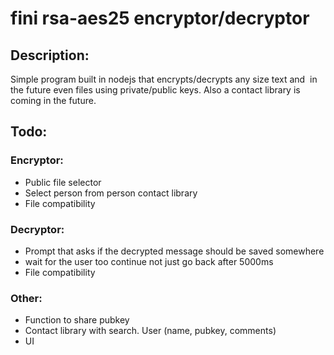 # fini rsa-aes25 encryptor/decryptor

## Description:

Simple program built in nodejs that encrypts/decrypts any size text and  in the future even files using private/public keys. Also a contact library is coming in the future.

## Todo:

### Encryptor:

- Public file selector
- Select person from person contact library
- File compatibility

### Decryptor:

- Prompt that asks if the decrypted message should be saved somewhere
- wait for the user too continue not just go back after 5000ms
- File compatibility

### Other:

- Function to share pubkey
- Contact library with search. User (name, pubkey, comments)
- UI